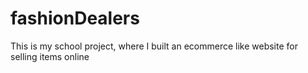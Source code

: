 # fashionDealers

This is my school project, where I built an ecommerce like website for selling items online
